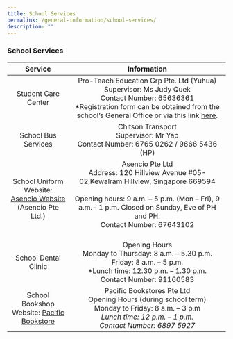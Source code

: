 ```yaml
---
title: School Services
permalink: /general-information/school-services/
description: ""
---
```

### School Services

| Service | Information |
|:---:|:---:|
| Student Care Center | Pro-Teach Education Grp Pte. Ltd (Yuhua)<br>Supervisor: Ms Judy Quek<br>Contact Number: 65636361<br>*Registration form can be obtained from the school’s General Office or via this link [here](/files/Request-Form-YSC-2022-Student-care.pdf). |
| School Bus Services | Chitson Transport<br>Supervisor: Mr Yap<br>Contact Number: 6765 0262 / 9666 5436 (HP) |
| School Uniform<br>Website: [Asencio Website](https://asencio.com.sg/)<br>(Asencio Pte Ltd.) | Asencio Pte Ltd<br>Address: 120 Hillview Avenue #05-02,Kewalram Hillview, Singapore 669594<br><br>Opening hours: 9 a.m. – 5 p.m. (Mon –  Fri), 9 a.m.- 1 p.m. Closed on Sunday, Eve of PH and PH.<br>Contact Number: 67643102<br> <br>|
| School Dental Clinic | Opening Hours<br>Monday to Thursday: 8 a.m. – 5.30 p.m.<br>Friday: 8 a.m. – 5 p.m.<br>*Lunch time: 12.30 p.m. – 1.30 p.m.<br>Contact Number: 91160583 |
| School Bookshop<br>Website: [Pacific Bookstore](https://www.pacificbookstores.com/)| Pacific Bookstores Pte Ltd<br>Opening Hours (during school term)<br>Monday to Friday: 8 a.m. – 3 p.m<br>*Lunch time: 12 p.m. – 1 p.m.<br>Contact Number: 6897 5927<br>*